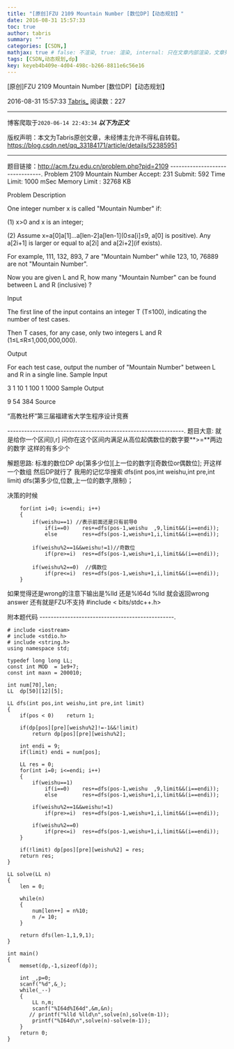 ```yaml
---
title: "[原创]FZU 2109 Mountain Number [数位DP]【动态规划】"
date: 2016-08-31 15:57:33
toc: true
author: tabris
summary: ""
categories: [CSDN,]
mathjax: true # false: 不渲染, true: 渲染, internal: 只在文章内部渲染，文章列表中不渲染
tags: [CSDN,动态规划,dp]
key: keyeb4b409e-4d04-498c-b266-8811e6c56e16
---
```


[原创]FZU 2109 Mountain Number [数位DP]【动态规划】

2016-08-31 15:57:33  [Tabris_](https://me.csdn.net/qq_33184171) 阅读数：227

---

博客爬取于`2020-06-14 22:43:34`
***以下为正文***

版权声明：本文为Tabris原创文章，未经博主允许不得私自转载。
https://blog.csdn.net/qq_33184171/article/details/52385951

<!-- more -->

---

题目链接：http://acm.fzu.edu.cn/problem.php?pid=2109
--------------------------------.
Problem 2109 Mountain Number
Accept: 231    Submit: 592
Time Limit: 1000 mSec    Memory Limit : 32768 KB

 Problem Description

One integer number x is called "Mountain Number" if:

(1) x>0 and x is an integer;

(2) Assume x=a[0]a[1]...a[len-2]a[len-1](0≤a[i]≤9, a[0] is positive). Any a[2i+1] is larger or equal to a[2i] and a[2i+2](if exists).

For example, 111, 132, 893, 7 are "Mountain Number" while 123, 10, 76889 are not "Mountain Number".

Now you are given L and R, how many "Mountain Number" can be found between L and R (inclusive) ?

 Input

The first line of the input contains an integer T (T≤100), indicating the number of test cases.

Then T cases, for any case, only two integers L and R (1≤L≤R≤1,000,000,000).

 Output

For each test case, output the number of "Mountain Number" between L and R in a single line.
 Sample Input

3
1 10
1 100
1 1000
 Sample Output

9
54
384
 Source

“高教社杯”第三届福建省大学生程序设计竞赛

---------------------------------------------------------------.
题目大意:
就是给你一个区间[l,r]
问你在这个区间内满足从高位起偶数位的数字要**>=**两边的数字 这样的有多少个

解题思路:
标准的数位DP
dp[第多少位][上一位的数字][奇数位or偶数位];
开这样一个数组 然后DP就行了
我用的记忆华搜索
dfs(int pos,int weishu,int pre,int limit)
dfs(第多少位,位数,上一位的数字,限制)；

决策的时候
```
    for(int i=0; i<=endi; i++)
    {
        if(weishu==1) //表示前面还是只有前导0
            if(i==0)    res+=dfs(pos-1,weishu  ,9,limit&&(i==endi));
            else        res+=dfs(pos-1,weishu+1,i,limit&&(i==endi));

        if(weishu%2==1&&weishu!=1)//奇数位
            if(pre>=i)  res+=dfs(pos-1,weishu+1,i,limit&&(i==endi));

        if(weishu%2==0)  //偶数位
            if(pre<=i)  res+=dfs(pos-1,weishu+1,i,limit&&(i==endi));
    }
```


如果觉得还是wrong的注意下输出是%lld 还是%I64d
%lld 就会返回wrong answer
还有就是FZU不支持  #include < bits/stdc++.h>

附本题代码
------------------------------------------------.
```
# include <iostream>
# include <stdio.h>
# include <string.h>
using namespace std;

typedef long long LL;
const int MOD  = 1e9+7;
const int maxn = 200010;

int num[70],len;
LL  dp[50][12][5];

LL dfs(int pos,int weishu,int pre,int limit)
{
    if(pos < 0)    return 1;

    if(dp[pos][pre][weishu%2]!=-1&&!limit)
        return dp[pos][pre][weishu%2];

    int endi = 9;
    if(limit) endi = num[pos];

    LL res = 0;
    for(int i=0; i<=endi; i++)
    {
        if(weishu==1)
            if(i==0)    res+=dfs(pos-1,weishu  ,9,limit&&(i==endi));
            else        res+=dfs(pos-1,weishu+1,i,limit&&(i==endi));

        if(weishu%2==1&&weishu!=1)
            if(pre>=i)  res+=dfs(pos-1,weishu+1,i,limit&&(i==endi));

        if(weishu%2==0)
            if(pre<=i)  res+=dfs(pos-1,weishu+1,i,limit&&(i==endi));
    }

    if(!limit) dp[pos][pre][weishu%2] = res;
    return res;
}

LL solve(LL n)
{
    len = 0;

    while(n)
    {
        num[len++] = n%10;
        n /= 10;
    }

    return dfs(len-1,1,9,1);
}

int main()
{
    memset(dp,-1,sizeof(dp));

    int _,p=0;
    scanf("%d",&_);
    while(_--)
    {
        LL n,m;
        scanf("%I64d%I64d",&m,&n);
       // printf("%lld %lld\n",solve(n),solve(m-1));
        printf("%I64d\n",solve(n)-solve(m-1));
    }
    return 0;
}

```
